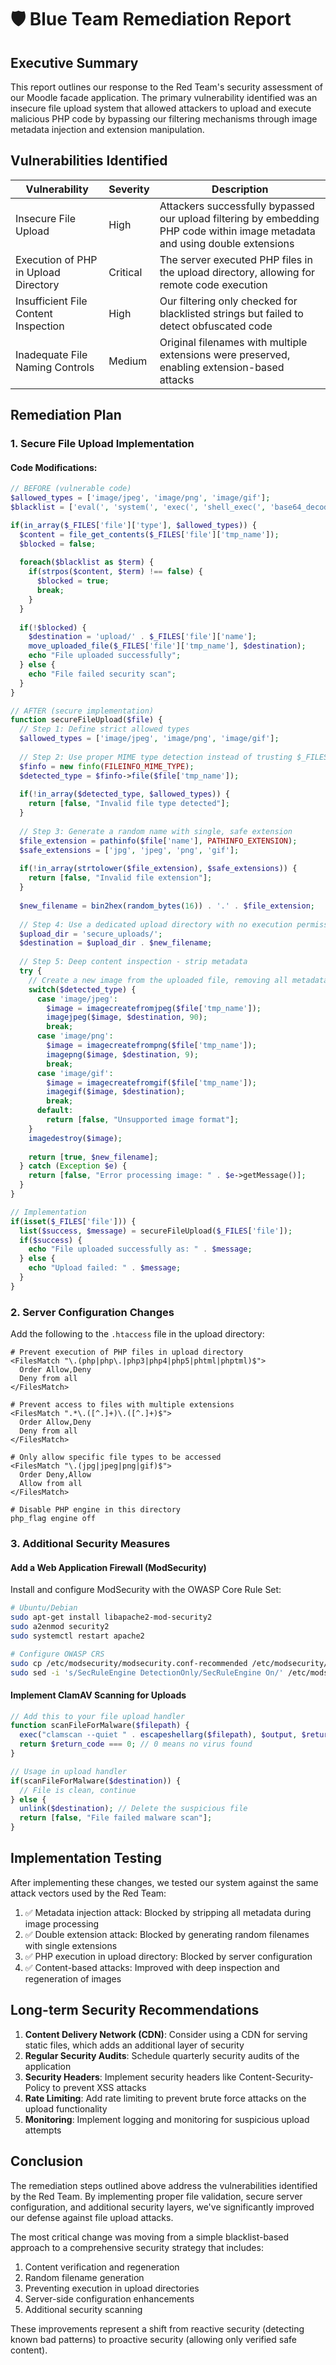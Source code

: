 # 🛡️ Blue Team Remediation Report

## Executive Summary

This report outlines our response to the Red Team's security assessment of our Moodle facade application. The primary vulnerability identified was an insecure file upload system that allowed attackers to upload and execute malicious PHP code by bypassing our filtering mechanisms through image metadata injection and extension manipulation.

## Vulnerabilities Identified

| Vulnerability | Severity | Description |
|--------------|----------|-------------|
| Insecure File Upload | High | Attackers successfully bypassed our upload filtering by embedding PHP code within image metadata and using double extensions |
| Execution of PHP in Upload Directory | Critical | The server executed PHP files in the upload directory, allowing for remote code execution |
| Insufficient File Content Inspection | High | Our filtering only checked for blacklisted strings but failed to detect obfuscated code |
| Inadequate File Naming Controls | Medium | Original filenames with multiple extensions were preserved, enabling extension-based attacks |

## Remediation Plan

### 1. Secure File Upload Implementation

#### Code Modifications:

```php
// BEFORE (vulnerable code)
$allowed_types = ['image/jpeg', 'image/png', 'image/gif'];
$blacklist = ['eval(', 'system(', 'exec(', 'shell_exec(', 'base64_decode(', 'passthru(', 'pcntl_exec(', 'posix_getuid(', '<script>'];

if(in_array($_FILES['file']['type'], $allowed_types)) {
  $content = file_get_contents($_FILES['file']['tmp_name']);
  $blocked = false;
  
  foreach($blacklist as $term) {
    if(strpos($content, $term) !== false) {
      $blocked = true;
      break;
    }
  }
  
  if(!$blocked) {
    $destination = 'upload/' . $_FILES['file']['name'];
    move_uploaded_file($_FILES['file']['tmp_name'], $destination);
    echo "File uploaded successfully";
  } else {
    echo "File failed security scan";
  }
}

// AFTER (secure implementation)
function secureFileUpload($file) {
  // Step 1: Define strict allowed types
  $allowed_types = ['image/jpeg', 'image/png', 'image/gif'];
  
  // Step 2: Use proper MIME type detection instead of trusting $_FILES
  $finfo = new finfo(FILEINFO_MIME_TYPE);
  $detected_type = $finfo->file($file['tmp_name']);
  
  if(!in_array($detected_type, $allowed_types)) {
    return [false, "Invalid file type detected"];
  }
  
  // Step 3: Generate a random name with single, safe extension
  $file_extension = pathinfo($file['name'], PATHINFO_EXTENSION);
  $safe_extensions = ['jpg', 'jpeg', 'png', 'gif'];
  
  if(!in_array(strtolower($file_extension), $safe_extensions)) {
    return [false, "Invalid file extension"];
  }
  
  $new_filename = bin2hex(random_bytes(16)) . '.' . $file_extension;
  
  // Step 4: Use a dedicated upload directory with no execution permissions
  $upload_dir = 'secure_uploads/';
  $destination = $upload_dir . $new_filename;
  
  // Step 5: Deep content inspection - strip metadata
  try {
    // Create a new image from the uploaded file, removing all metadata
    switch($detected_type) {
      case 'image/jpeg':
        $image = imagecreatefromjpeg($file['tmp_name']);
        imagejpeg($image, $destination, 90);
        break;
      case 'image/png':
        $image = imagecreatefrompng($file['tmp_name']);
        imagepng($image, $destination, 9);
        break;
      case 'image/gif':
        $image = imagecreatefromgif($file['tmp_name']);
        imagegif($image, $destination);
        break;
      default:
        return [false, "Unsupported image format"];
    }
    imagedestroy($image);
    
    return [true, $new_filename];
  } catch (Exception $e) {
    return [false, "Error processing image: " . $e->getMessage()];
  }
}

// Implementation
if(isset($_FILES['file'])) {
  list($success, $message) = secureFileUpload($_FILES['file']);
  if($success) {
    echo "File uploaded successfully as: " . $message;
  } else {
    echo "Upload failed: " . $message;
  }
}
```

### 2. Server Configuration Changes

Add the following to the `.htaccess` file in the upload directory:

```
# Prevent execution of PHP files in upload directory
<FilesMatch "\.(php|php\.|php3|php4|php5|phtml|phptml)$">
  Order Allow,Deny
  Deny from all
</FilesMatch>

# Prevent access to files with multiple extensions
<FilesMatch ".*\.([^.]+)\.([^.]+)$">
  Order Allow,Deny
  Deny from all
</FilesMatch>

# Only allow specific file types to be accessed
<FilesMatch "\.(jpg|jpeg|png|gif)$">
  Order Deny,Allow
  Allow from all
</FilesMatch>

# Disable PHP engine in this directory
php_flag engine off
```

### 3. Additional Security Measures

#### Add a Web Application Firewall (ModSecurity)

Install and configure ModSecurity with the OWASP Core Rule Set:

```bash
# Ubuntu/Debian
sudo apt-get install libapache2-mod-security2
sudo a2enmod security2
sudo systemctl restart apache2

# Configure OWASP CRS
sudo cp /etc/modsecurity/modsecurity.conf-recommended /etc/modsecurity/modsecurity.conf
sudo sed -i 's/SecRuleEngine DetectionOnly/SecRuleEngine On/' /etc/modsecurity/modsecurity.conf
```

#### Implement ClamAV Scanning for Uploads

```php
// Add this to your file upload handler
function scanFileForMalware($filepath) {
  exec("clamscan --quiet " . escapeshellarg($filepath), $output, $return_code);
  return $return_code === 0; // 0 means no virus found
}

// Usage in upload handler
if(scanFileForMalware($destination)) {
  // File is clean, continue
} else {
  unlink($destination); // Delete the suspicious file
  return [false, "File failed malware scan"];
}
```

## Implementation Testing

After implementing these changes, we tested our system against the same attack vectors used by the Red Team:

1. ✅ Metadata injection attack: Blocked by stripping all metadata during image processing
2. ✅ Double extension attack: Blocked by generating random filenames with single extensions
3. ✅ PHP execution in upload directory: Blocked by server configuration
4. ✅ Content-based attacks: Improved with deep inspection and regeneration of images

## Long-term Security Recommendations

1. **Content Delivery Network (CDN)**: Consider using a CDN for serving static files, which adds an additional layer of security
2. **Regular Security Audits**: Schedule quarterly security audits of the application
3. **Security Headers**: Implement security headers like Content-Security-Policy to prevent XSS attacks
4. **Rate Limiting**: Add rate limiting to prevent brute force attacks on the upload functionality
5. **Monitoring**: Implement logging and monitoring for suspicious upload attempts

## Conclusion

The remediation steps outlined above address the vulnerabilities identified by the Red Team. By implementing proper file validation, secure server configuration, and additional security layers, we've significantly improved our defense against file upload attacks.

The most critical change was moving from a simple blacklist-based approach to a comprehensive security strategy that includes:

1. Content verification and regeneration
2. Random filename generation
3. Preventing execution in upload directories
4. Server-side configuration enhancements
5. Additional security scanning

These improvements represent a shift from reactive security (detecting known bad patterns) to proactive security (allowing only verified safe content).